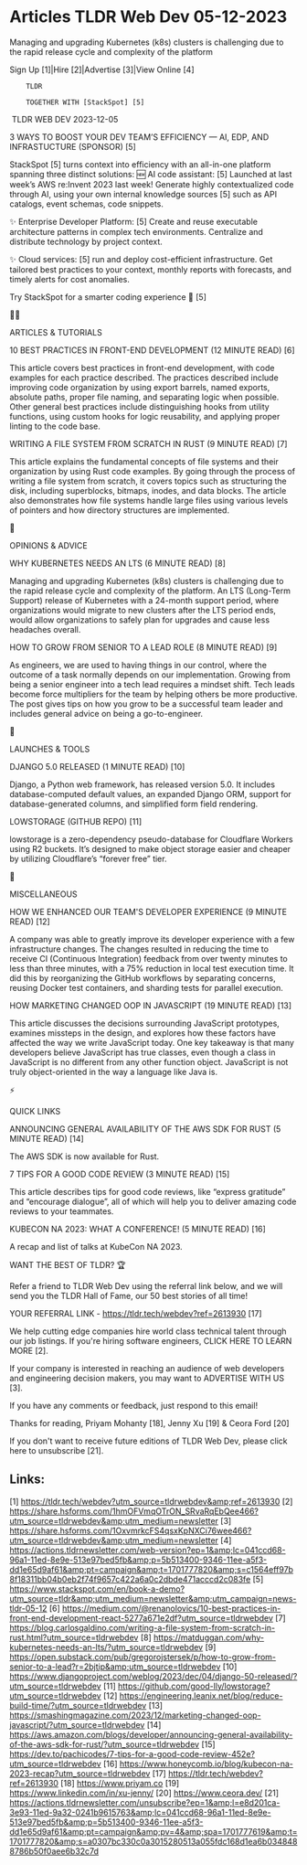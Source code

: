 # Articles TLDR Web Dev 05-12-2023

Managing and upgrading Kubernetes (k8s) clusters is challenging due to
the rapid release cycle and complexity of the platform  

Sign Up [1]|Hire [2]|Advertise [3]|View Online [4] 

		TLDR 

		TOGETHER WITH [StackSpot] [5]

 TLDR WEB DEV 2023-12-05

 3 WAYS TO BOOST YOUR DEV TEAM’S EFFICIENCY — AI, EDP, AND
INFRASTUCTURE (SPONSOR) [5] 

 StackSpot [5] turns context into efficiency with an all-in-one
platform spanning three distinct solutions:
🆕 AI code assistant: [5] Launched at last week’s AWS re:Invent
2023 last week! Generate highly contextualized code through AI, using
your own internal knowledge sources [5] such as API catalogs, event
schemas, code snippets.

✨ Enterprise Developer Platform: [5] Create and reuse executable
architecture patterns in complex tech environments. Centralize and
distribute technology by project context.

✨ Cloud services: [5] run and deploy cost-efficient infrastructure.
Get tailored best practices to your context, monthly reports with
forecasts, and timely alerts for cost anomalies.

Try StackSpot for a smarter coding experience 🧠 [5]

🧑‍💻 

ARTICLES & TUTORIALS

 10 BEST PRACTICES IN FRONT-END DEVELOPMENT (12 MINUTE READ) [6] 

 This article covers best practices in front-end development, with
code examples for each practice described. The practices described
include improving code organization by using export barrels, named
exports, absolute paths, proper file naming, and separating logic when
possible. Other general best practices include distinguishing hooks
from utility functions, using custom hooks for logic reusability, and
applying proper linting to the code base. 

 WRITING A FILE SYSTEM FROM SCRATCH IN RUST (9 MINUTE READ) [7] 

 This article explains the fundamental concepts of file systems and
their organization by using Rust code examples. By going through the
process of writing a file system from scratch, it covers topics such
as structuring the disk, including superblocks, bitmaps, inodes, and
data blocks. The article also demonstrates how file systems handle
large files using various levels of pointers and how directory
structures are implemented. 

🧠 

OPINIONS & ADVICE

 WHY KUBERNETES NEEDS AN LTS (6 MINUTE READ) [8] 

 Managing and upgrading Kubernetes (k8s) clusters is challenging due
to the rapid release cycle and complexity of the platform. An LTS
(Long-Term Support) release of Kubernetes with a 24-month support
period, where organizations would migrate to new clusters after the
LTS period ends, would allow organizations to safely plan for upgrades
and cause less headaches overall. 

 HOW TO GROW FROM SENIOR TO A LEAD ROLE (8 MINUTE READ) [9] 

 As engineers, we are used to having things in our control, where the
outcome of a task normally depends on our implementation. Growing from
being a senior engineer into a tech lead requires a mindset shift.
Tech leads become force multipliers for the team by helping others be
more productive. The post gives tips on how you grow to be a
successful team leader and includes general advice on being a
go-to-engineer. 

🚀 

LAUNCHES & TOOLS

 DJANGO 5.0 RELEASED (1 MINUTE READ) [10] 

 Django, a Python web framework, has released version 5.0. It includes
database-computed default values, an expanded Django ORM, support for
database-generated columns, and simplified form field rendering. 

 LOWSTORAGE (GITHUB REPO) [11] 

 lowstorage is a zero-dependency pseudo-database for Cloudflare
Workers using R2 buckets. It’s designed to make object storage
easier and cheaper by utilizing Cloudflare’s “forever free”
tier. 

🎁 

MISCELLANEOUS

 HOW WE ENHANCED OUR TEAM'S DEVELOPER EXPERIENCE (9 MINUTE READ) [12] 

 A company was able to greatly improve its developer experience with a
few infrastructure changes. The changes resulted in reducing the time
to receive CI (Continuous Integration) feedback from over twenty
minutes to less than three minutes, with a 75% reduction in local test
execution time. It did this by reorganizing the GitHub workflows by
separating concerns, reusing Docker test containers, and sharding
tests for parallel execution. 

 HOW MARKETING CHANGED OOP IN JAVASCRIPT (19 MINUTE READ) [13] 

 This article discusses the decisions surrounding JavaScript
prototypes, examines missteps in the design, and explores how these
factors have affected the way we write JavaScript today. One key
takeaway is that many developers believe JavaScript has true classes,
even though a class in JavaScript is no different from any other
function object. JavaScript is not truly object-oriented in the way a
language like Java is. 

⚡ 

QUICK LINKS

 ANNOUNCING GENERAL AVAILABILITY OF THE AWS SDK FOR RUST (5 MINUTE
READ) [14] 

 The AWS SDK is now available for Rust. 

 7 TIPS FOR A GOOD CODE REVIEW (3 MINUTE READ) [15] 

 This article describes tips for good code reviews, like “express
gratitude” and “encourage dialogue”, all of which will help you
to deliver amazing code reviews to your teammates. 

 KUBECON NA 2023: WHAT A CONFERENCE! (5 MINUTE READ) [16] 

 A recap and list of talks at KubeCon NA 2023. 

WANT THE BEST OF TLDR? 🏆

Refer a friend to TLDR Web Dev using the referral link below, and we
will send you the TLDR Hall of Fame, our 50 best stories of all time!

YOUR REFERRAL LINK - https://tldr.tech/webdev?ref=2613930 [17]

 We help cutting edge companies hire world class technical talent
through our job listings. If you're hiring software engineers, CLICK
HERE TO LEARN MORE [2]. 

If your company is interested in reaching an audience of web
developers and engineering decision makers, you may want to ADVERTISE
WITH US [3]. 

If you have any comments or feedback, just respond to this email! 

Thanks for reading, 
Priyam Mohanty [18], Jenny Xu [19] & Ceora Ford [20] 

If you don't want to receive future editions of TLDR Web Dev,
please click here to unsubscribe [21]. 

 

Links:
------
[1] https://tldr.tech/webdev?utm_source=tldrwebdev&amp;ref=2613930
[2] https://share.hsforms.com/1hmOFVmqOTrON_SRvaRqEbQee466?utm_source=tldrwebdev&amp;utm_medium=newsletter
[3] https://share.hsforms.com/1OxvmrkcFS4qsxKpNXCi76wee466?utm_source=tldrwebdev&amp;utm_medium=newsletter
[4] https://actions.tldrnewsletter.com/web-version?ep=1&amp;lc=041ccd68-96a1-11ed-8e9e-513e97bed5fb&amp;p=5b513400-9346-11ee-a5f3-dd1e65d9af61&amp;pt=campaign&amp;t=1701777820&amp;s=c1564eff97b8f18311bb04b0eb2f74f9657c422a6a0c2dbde471acccd2c083fe
[5] https://www.stackspot.com/en/book-a-demo?utm_source=tldr&amp;utm_medium=newsletter&amp;utm_campaign=news-tldr-05-12
[6] https://medium.com/@renanolovics/10-best-practices-in-front-end-development-react-5277a671e2df?utm_source=tldrwebdev
[7] https://blog.carlosgaldino.com/writing-a-file-system-from-scratch-in-rust.html?utm_source=tldrwebdev
[8] https://matduggan.com/why-kubernetes-needs-an-lts/?utm_source=tldrwebdev
[9] https://open.substack.com/pub/gregorojstersek/p/how-to-grow-from-senior-to-a-lead?r=2bjtip&amp;utm_source=tldrwebdev
[10] https://www.djangoproject.com/weblog/2023/dec/04/django-50-released/?utm_source=tldrwebdev
[11] https://github.com/good-lly/lowstorage?utm_source=tldrwebdev
[12] https://engineering.leanix.net/blog/reduce-build-time/?utm_source=tldrwebdev
[13] https://smashingmagazine.com/2023/12/marketing-changed-oop-javascript/?utm_source=tldrwebdev
[14] https://aws.amazon.com/blogs/developer/announcing-general-availability-of-the-aws-sdk-for-rust/?utm_source=tldrwebdev
[15] https://dev.to/pachicodes/7-tips-for-a-good-code-review-452e?utm_source=tldrwebdev
[16] https://www.honeycomb.io/blog/kubecon-na-2023-recap?utm_source=tldrwebdev
[17] https://tldr.tech/webdev?ref=2613930
[18] https://www.priyam.co
[19] https://www.linkedin.com/in/xu-jenny/
[20] https://www.ceora.dev/
[21] https://actions.tldrnewsletter.com/unsubscribe?ep=1&amp;l=e8d201ca-3e93-11ed-9a32-0241b9615763&amp;lc=041ccd68-96a1-11ed-8e9e-513e97bed5fb&amp;p=5b513400-9346-11ee-a5f3-dd1e65d9af61&amp;pt=campaign&amp;pv=4&amp;spa=1701777619&amp;t=1701777820&amp;s=a0307bc330c0a3015280513a055fdc168d1ea6b0348488786b50f0aee6b32c7d